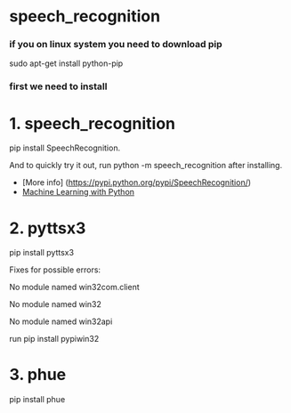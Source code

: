 # speech_recognition
### if you on linux system you need to download pip 
sudo apt-get install python-pip

### first we need to install 

# 1. speech_recognition
pip install SpeechRecognition.

And to quickly try it out, run python -m speech_recognition after installing.

- [More info] (https://pypi.python.org/pypi/SpeechRecognition/)
- [Machine Learning with Python](https://github.com/xxg1413/MachineLearning)  
# 2. pyttsx3
pip install pyttsx3

Fixes for possible errors:

No module named win32com.client

No module named win32

No module named win32api

run pip install pypiwin32 


# 3. phue 
pip install phue
